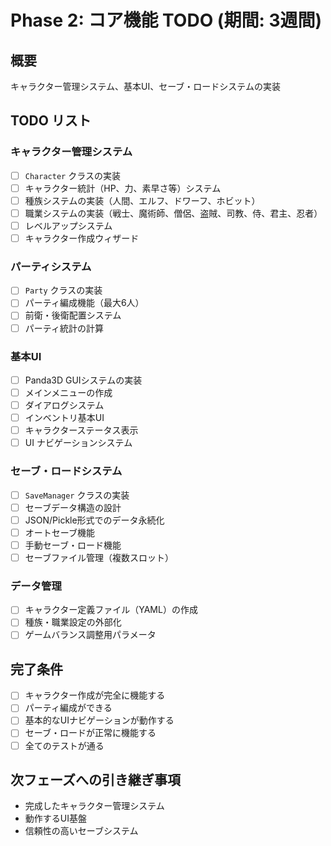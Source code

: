 # Phase 2: コア機能 TODO (期間: 3週間)

## 概要
キャラクター管理システム、基本UI、セーブ・ロードシステムの実装

## TODO リスト

### キャラクター管理システム
- [ ] `Character` クラスの実装
- [ ] キャラクター統計（HP、力、素早さ等）システム
- [ ] 種族システムの実装（人間、エルフ、ドワーフ、ホビット）
- [ ] 職業システムの実装（戦士、魔術師、僧侶、盗賊、司教、侍、君主、忍者）
- [ ] レベルアップシステム
- [ ] キャラクター作成ウィザード

### パーティシステム
- [ ] `Party` クラスの実装
- [ ] パーティ編成機能（最大6人）
- [ ] 前衛・後衛配置システム
- [ ] パーティ統計の計算

### 基本UI
- [ ] Panda3D GUIシステムの実装
- [ ] メインメニューの作成
- [ ] ダイアログシステム
- [ ] インベントリ基本UI
- [ ] キャラクターステータス表示
- [ ] UI ナビゲーションシステム

### セーブ・ロードシステム
- [ ] `SaveManager` クラスの実装
- [ ] セーブデータ構造の設計
- [ ] JSON/Pickle形式でのデータ永続化
- [ ] オートセーブ機能
- [ ] 手動セーブ・ロード機能
- [ ] セーブファイル管理（複数スロット）

### データ管理
- [ ] キャラクター定義ファイル（YAML）の作成
- [ ] 種族・職業設定の外部化
- [ ] ゲームバランス調整用パラメータ

## 完了条件
- [ ] キャラクター作成が完全に機能する
- [ ] パーティ編成ができる
- [ ] 基本的なUIナビゲーションが動作する
- [ ] セーブ・ロードが正常に機能する
- [ ] 全てのテストが通る

## 次フェーズへの引き継ぎ事項
- 完成したキャラクター管理システム
- 動作するUI基盤
- 信頼性の高いセーブシステム